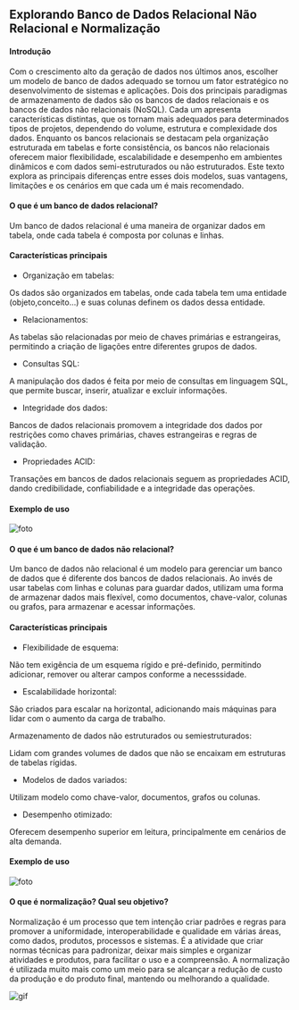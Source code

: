 ## Explorando Banco de Dados Relacional Não Relacional e Normalização

#### Introdução

Com o crescimento alto da geração de dados nos últimos anos, escolher um modelo de banco de dados adequado se tornou um fator estratégico no desenvolvimento de sistemas e aplicações. Dois dos principais paradigmas de armazenamento de dados são os bancos de dados relacionais e os bancos de dados não relacionais (NoSQL). Cada um apresenta características distintas, que os tornam mais adequados para determinados tipos de projetos, dependendo do volume, estrutura e complexidade dos dados. Enquanto os bancos relacionais se destacam pela organização estruturada em tabelas e forte consistência, os bancos não relacionais oferecem maior flexibilidade, escalabilidade e desempenho em ambientes dinâmicos e com dados semi-estruturados ou não estruturados. Este texto explora as principais diferenças entre esses dois modelos, suas vantagens, limitações e os cenários em que cada um é mais recomendado.

#### O que é um banco de dados relacional?

Um banco de dados relacional é uma maneira de organizar dados em tabela, onde cada tabela é composta por colunas e linhas.

#### Características principais

- Organização em tabelas:
  
Os dados são organizados em tabelas, onde cada tabela tem uma entidade (objeto,conceito...) e suas colunas definem os dados dessa entidade.

- Relacionamentos:

As tabelas são relacionadas por meio de chaves primárias e estrangeiras, permitindo a criação de ligações entre diferentes grupos de dados. 

- Consultas SQL:
  
A manipulação dos dados é feita por meio de consultas em linguagem SQL, que permite buscar, inserir, atualizar e excluir informações. 

- Integridade dos dados:

Bancos de dados relacionais promovem a integridade dos dados por restrições como chaves primárias, chaves estrangeiras e regras de validação. 

- Propriedades ACID:

Transações em bancos de dados relacionais seguem as propriedades ACID, dando credibilidade, confiabilidade e a integridade das operações. 

#### Exemplo de uso

![foto](https://lh4.googleusercontent.com/proxy/TaKU3na8GmoM16qamk2q1-_5DSQyJIrZxYAHl7Uc79wL-hF1PD21rru7DjPrZkoOFN5P3AXZBAmQYWKVbCy6acy7bTZrOnaPTzh4WpUjkDA6aug1maaNv3vJn4roezwnzFXcZPWxbe4Cst01ZHhE)

#### O que é um banco de dados não relacional?

Um banco de dados não relacional é um modelo para gerenciar um banco de dados que é diferente dos bancos de dados relacionais. Ao invés de usar tabelas com linhas e colunas para guardar dados, utilizam uma forma de armazenar dados mais flexível, como documentos, chave-valor, colunas ou grafos, para armazenar e acessar informações. 

#### Características principais

- Flexibilidade de esquema:

Não tem exigência de um esquema rígido e pré-definido, permitindo adicionar, remover ou alterar campos conforme a necesssidade. 

- Escalabilidade horizontal:

São criados para escalar na horizontal, adicionando mais máquinas para lidar com o aumento da carga de trabalho. 

Armazenamento de dados não estruturados ou semiestruturados:

Lidam com grandes volumes de dados que não se encaixam em estruturas de tabelas rígidas. 

- Modelos de dados variados:

Utilizam modelo como chave-valor, documentos, grafos ou colunas. 

- Desempenho otimizado:

Oferecem desempenho superior em leitura, principalmente em cenários de alta demanda. 

#### Exemplo de uso
![foto](https://blog.debugeverything.com/wp-content/uploads/2021/04/banco-de-dados-nao-relacional-key-value-store.jpg)




#### O que é normalização? Qual seu objetivo?

Normalização é um processo que tem intenção criar padrões e regras para promover a uniformidade, interoperabilidade e qualidade em várias áreas, como dados, produtos, processos e sistemas. É a atividade que criar normas técnicas para padronizar, deixar mais simples  e organizar atividades e produtos, para facilitar o uso e a compreensão. 
A normalização é utilizada muito mais como um meio para se alcançar a redução de custo da produção e do produto final, mantendo ou melhorando a qualidade.

![gif](https://media1.giphy.com/media/v1.Y2lkPTc5MGI3NjExYzQwYXZ0aW5rb3lxZ2xsdHh5dHYwamMyM3Z6dzMyMWk4N2M0cnY5dSZlcD12MV9pbnRlcm5hbF9naWZfYnlfaWQmY3Q9Zw/6CAFIoo26LkJxjk3Gc/giphy.gif)
